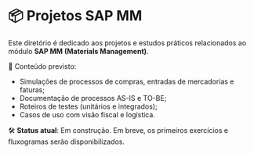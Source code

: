 # 📦 Projetos SAP MM

Este diretório é dedicado aos projetos e estudos práticos relacionados ao módulo **SAP MM (Materials Management)**.

📌 Conteúdo previsto:
- Simulações de processos de compras, entradas de mercadorias e faturas;
- Documentação de processos AS-IS e TO-BE;
- Roteiros de testes (unitários e integrados);
- Casos de uso com visão fiscal e logística.

🛠️ **Status atual**: Em construção. Em breve, os primeiros exercícios e fluxogramas serão disponibilizados.
